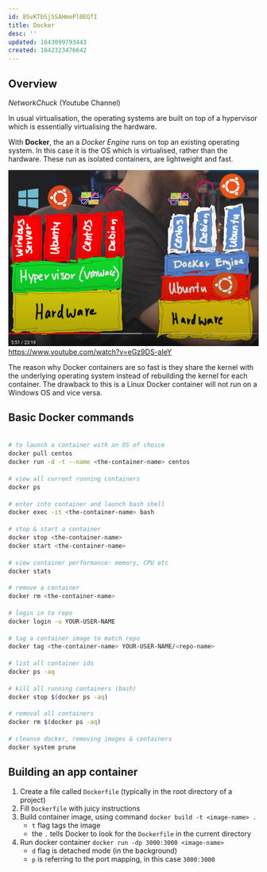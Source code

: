 ```yaml
---
id: 85vKTbSj5SAHmePl0EQfI
title: Docker
desc: ''
updated: 1643099793443
created: 1642323476642
---
```


## Overview
_NetworkChuck_ (Youtube Channel)

In usual virtualisation, the operating systems are built on top of a hypervisor which is essentially virtualising the hardware.

With **Docker**, the an a _Docker Engine_ runs on top an existing operating system. In this case it is the OS which is virtualised, rather than the hardware. These run as isolated containers, are lightweight and fast.

![](/assets/images/2022-01-16-08-59-02.png)
https://www.youtube.com/watch?v=eGz9DS-aIeY

The reason why Docker containers are so fast is they share the kernel with the underlying operating system instead of rebuilding the kernel for each container. The drawback to this is a Linux Docker container will not run on a Windows OS and vice versa.

## Basic Docker commands

```bash

# to launch a container with an OS of choice
docker pull centos
docker run -d -t --name <the-container-name> centos

# view all current running containers
docker ps

# enter into container and launch bash shell
docker exec -it <the-container-name> bash

# stop & start a container
docker stop <the-container-name>
docker start <the-container-name>

# view container performance: memory, CPU etc
docker stats

# remove a container
docker rm <the-container-name>

# login in to repo
docker login -u YOUR-USER-NAME

# tag a container image to match repo
docker tag <the-container-name> YOUR-USER-NAME/<repo-name>

# list all container ids
docker ps -aq

# kill all running containers (bash)
docker stop $(docker ps -aq)

# removal all containers
docker rm $(docker ps -aq)

# cleanse docker, removing images & containers
docker system prune

```

## Building an app container
1. Create a file called `Dockerfile` (typically in the root directory of a project)
2. Fill `Dockerfile` with juicy instructions
3. Build container image, using command `docker build -t <image-name> .`
    - `t` flag tags the image
    - the `.` tells Docker to look for the `Dockerfile` in the current directory
4. Run docker container `docker run -dp 3000:3000 <image-name>`
    - `d` flag is detached mode (in the background)
    - `p` is referring to the port mapping, in this case `3000:3000`
    









